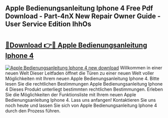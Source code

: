 ## Apple Bedienungsanleitung Iphone 4 Free Pdf Download - Part-4nX New Repair Owner Guide - User Service Edition IhhOs

# <h2><a href="http://df25x6.blite.top/?on=Apple+Bedienungsanleitung+Iphone+4">🔗Download 👉🔴 Apple Bedienungsanleitung Iphone 4</a></h2>

[![Apple Bedienungsanleitung Iphone 4 new download](https://i.imgur.com/lujVjoI.png)](http://df25x6.blite.top/?on=Apple+Bedienungsanleitung+Iphone+4)
Willkommen in einer neuen Welt Dieser Leitfaden öffnet die Türen zu einer neuen Welt voller Möglichkeiten mit Ihrem neuen Apple Bedienungsanleitung Iphone 4. Bitte lesen Sie die rechtlichen Bestimmungen Apple Bedienungsanleitung Iphone 4 Dieses Produkt unterliegt bestimmten rechtlichen Bestimmungen. Erleben Sie die Möglichkeiten der Funktionsliste mit Ihrem neuen Apple Bedienungsanleitung Iphone 4. Lass uns anfangen! Kontaktieren Sie uns noch heute und lassen Sie sich von Apple Bedienungsanleitung Iphone 4 durch den Prozess führen.
